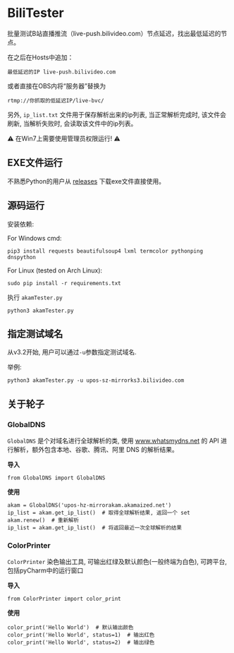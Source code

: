 # BiliTester
批量测试B站直播推流（live-push.bilivideo.com）节点延迟，找出最低延迟的节点。

在之后在Hosts中追加：
```
最低延迟的IP live-push.bilivideo.com
```
或者直接在OBS内将“服务器”替换为
```
rtmp://你抓取的低延迟IP/live-bvc/
```


另外, ```ip_list.txt``` 文件用于保存解析出来的ip列表, 当正常解析完成时, 该文件会刷新, 当解析失败时, 会读取该文件中的ip列表。
 
:warning: 在Win7上需要使用管理员权限运行! :warning:

## EXE文件运行
不熟悉Python的用户从 [releases](https://github.com/miyouzi/akamTester/releases/latest) 下载exe文件直接使用。

## 源码运行

安装依赖:

For Windows cmd:
```
pip3 install requests beautifulsoup4 lxml termcolor pythonping dnspython
```
For Linux (tested on Arch Linux):
```
sudo pip install -r requirements.txt
```

执行 ```akamTester.py```
```
python3 akamTester.py
```

## 指定测试域名

从v3.2开始, 用户可以通过```-u```参数指定测试域名.

举例:
```
python3 akamTester.py -u upos-sz-mirrorks3.bilivideo.com
```

## 关于轮子

### GlobalDNS
```GlobalDNS``` 是个对域名进行全球解析的类, 使用 www.whatsmydns.net 的 API 进行解析，额外包含本地、谷歌、腾讯、阿里 DNS 的解析结果。

**导入**
```
from GlobalDNS import GlobalDNS
```

**使用**
```
akam = GlobalDNS('upos-hz-mirrorakam.akamaized.net')
ip_list = akam.get_ip_list()  # 取得全球解析结果, 返回一个 set
akam.renew()  # 重新解析
ip_list = akam.get_ip_list()  # 将返回最近一次全球解析的结果
```

### ColorPrinter
```ColorPrinter``` 染色输出工具, 可输出红绿及默认颜色(一般终端为白色), 可跨平台, 包括pyCharm中的运行窗口

**导入**
```
from ColorPrinter import color_print
```

**使用**
```
color_print('Hello World')  # 默认输出颜色
color_print('Hello World', status=1)  # 输出红色
color_print('Hello World', status=2)  # 输出绿色
```
